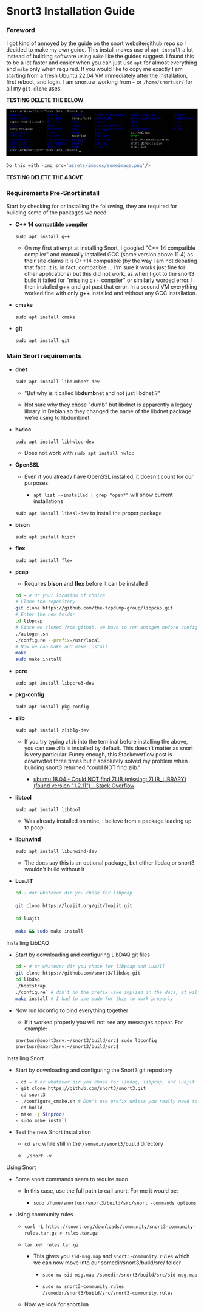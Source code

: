 # Snort3 Installation Guide

### Foreword

 I got kind of annoyed by the guide on the snort website/github repo so I decided to make my own guide. This install makes use of `apt install` a lot instead of building software using `make` like the guides suggest. I found this to be a lot faster and easier when you can just use `apt` for almost everything and `make` only when required. If you would like to copy me exactly I am starting from a fresh Ubuntu 22.04 VM immediately after the installation, first reboot, and login. I am snortusr working from `~` or `/home/snortusr/` for all my `git clone` uses.



**TESTING DELETE THE BELOW**

<img src="assets/images/test.png"/>

```bash 
Do this with <img src='assets/images/someimage.png'/>
```

**TESTING DELETE THE ABOVE**

### Requirements Pre-Snort install

Start by checking for or installing the following, they are required for building some of the packages we need.

* **C++ 14 compatible compiler**
  
  `sudo apt install g++`
  
  * On my first attempt at installing Snort, I googled "C++ 14 compatible compiler" and manually installed GCC (some version above 11.4) as their site claims it is C++14 compatible (by the way I am not debating that fact. It is, in fact, compatible.... I'm sure it works just fine for other applications) but this did not work, as when I got to the snort3 build it failed for "missing c++ compiler" or similarly worded error. I then installed g++ and got past that error. In a second VM everything worked fine with only g++ installed and without any GCC installation.

* **cmake**
  
  `sudo apt install cmake`

* **git**
  
  `sudo apt install git`

### Main Snort requirements

* **dnet**
  
  `sudo apt install libdumbnet-dev`
  
  * "But why is it called lib**dumb**net and not just lib**d**net ?"
  
  * Not sure why they chose "dumb" but libdnet is apparently a legacy library in Debian so they changed the name of the libdnet package we're using to libdumbnet.

* **hwloc**
  
  `sudo apt install libhwloc-dev`
  
  * Does not work with `sudo apt install hwloc`

* **OpenSSL**
  
  * Even if you already have OpenSSL installed, it doesn't count for our purposes.
    
    * `apt list --installed | grep "open*"` will show current installations
  
  `sudo apt install libssl-dev` to install the proper package

* **bison**
  
  `sudo apt install bison`
- **flex**
  
  `sudo apt install flex`
* **pcap**
  
  * Requires **bison** and **flex** before it can be installed
  
  ```bash
  cd ~ # Or your location of choice
  # Clone the repository
  git clone https://github.com/the-tcpdump-group/libpcap.git
  # Enter the new folder
  cd libpcap
  # Since we cloned from github, we have to run autogen before configure
  ./autogen.sh
  ./configure --prefix=/usr/local
  # Now we can make and make install
  make
  sudo make install
  ```

* **pcre**
  
  `sudo apt install libpcre3-dev`

* **pkg-config**
  
  `sudo apt install pkg-config`

* **zlib**
  
  `sudo apt install zlib1g-dev`
  
  * If you try typing `zlib` into the terminal before installing the above, you can see zlib is installed by default. This doesn't matter as snort is very particular. Funny enough, this Stackoverflow  post is downvoted three times but it absolutely solved my problem when building snort3 returned "could NOT find zlib."
    
    * [ubuntu 18.04 - Could NOT find ZLIB (missing: ZLIB_LIBRARY) (found version &quot;1.2.11&quot;) - Stack Overflow](https://stackoverflow.com/questions/54923690/could-not-find-zlib-missing-zlib-library-found-version-1-2-11)

* **libtool**
  
  `sudo apt install libtool`
  
  * Was already installed on mine, I believe from a package leading up to pcap

* **libunwind**
  
  `sudo apt install libunwind-dev`
  
  * The docs say this is an optional package, but either libdaq or snort3 wouldn't build without it

* **LuaJIT**
  
  ```bash
  cd ~ #or whatever dir you chose for libpcap
  
  git clone https://luajit.org/git/luajit.git
  
  cd luajit
  
  make && sudo make install
  ```

Installing LibDAQ

* Start by downloading and configuring LibDAQ git files
  
  ```bash
  cd ~ # or whatever dir you chose for libpcap and LuaJIT
  git clone https://github.com/snort3/libdaq.git
  cd libdaq
  ./bootstrap
  ./configure` # don't do the prefix like implied in the docs, it will break everything
  make install # I had to use sudo for this to work properly
  ```
  
  

* Now run ldconfig to bind everything together
  
  * If it worked properly you will not see any messages appear. For example:
  
  ```bash
  snortusr@snort3srv:~/snort3/build/src$ sudo ldconfig
  snortusr@snort3srv:~/snort3/build/src$
  ```
  
  

Installing Snort

* Start by downloading and configuring the Snort3 git repository
  
  ```bash
  - cd ~ # or whatever dir you chose for libdaq, libpcap, and luajit
  - git clone https://github.com/snort3/snort3.git
  - cd snort3
  - ./configure_cmake.sh # Don't use prefix unless you really need to, defaults are fine
  - cd build
  - make -j $(nproc)
  - sudo make install
  ```
  
  

* Test the new Snort installation
  
  * `cd src` while still in the `/somedir/snort3/build` directory
  
  * `./snort -v`

Using Snort

* Some snort commands seem to require sudo
  
  * In this case, use the full path to call snort. For me it would be:
    
    * `sudo /home/snortusr/snort3/build/src/snort -commands options`

* Using community rules
  
  * `curl -L https://snort.org/downloads/community/snort3-community-rules.tar.gz > rules.tar.gz`
  
  * `tar xvf rules.tar.gz`
    
    * This gives you `sid-msg.map` and `snort3-community.rules` which we can now move into our somedir/snort3/build/src/ folder
      
      * `sudo mv sid-msg.map /somedir/snort3/build/src/sid-msg.map`
      
      * `sudo mv snort3-community.rules /somedir/snort3/build/src/snort3-community.rules`
  
  * Now we look for snort.lua
